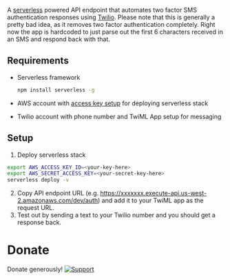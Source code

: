 A [serverless](https://serverless.com/) powered API endpoint that automates two factor SMS authentication responses using [Twilio](https://www.twilio.com). Please note that this is generally a pretty bad idea, as it removes two factor authentication completely. Right now the app is hardcoded to just parse out the first 6 characters received in an SMS and respond back with that.

## Requirements
* Serverless framework

  ```sh
  npm install serverless -g
  ```
* AWS account with [access key setup](https://serverless.com/framework/docs/providers/aws/guide/credentials/) for deploying serverless stack
* Twilio account with phone number and TwiML App setup for messaging

## Setup
1. Deploy serverless stack

  ```sh
  export AWS_ACCESS_KEY_ID=<your-key-here>
  export AWS_SECRET_ACCESS_KEY=<your-secret-key-here>
  serverless deploy -v
  ```
2. Copy API endpoint URL (e.g. https://xxxxxxx.execute-api.us-west-2.amazonaws.com/dev/auth) and add it to your TwiML app as the request URL.
3. Test out by sending a text to your Twilio number and you should get a response back.


# Donate
Donate generously! [![Support](https://www.buymeacoffee.com/assets/img/custom_images/white_img.png)](https://www.buymeacoffee.com/maheshnama098)
